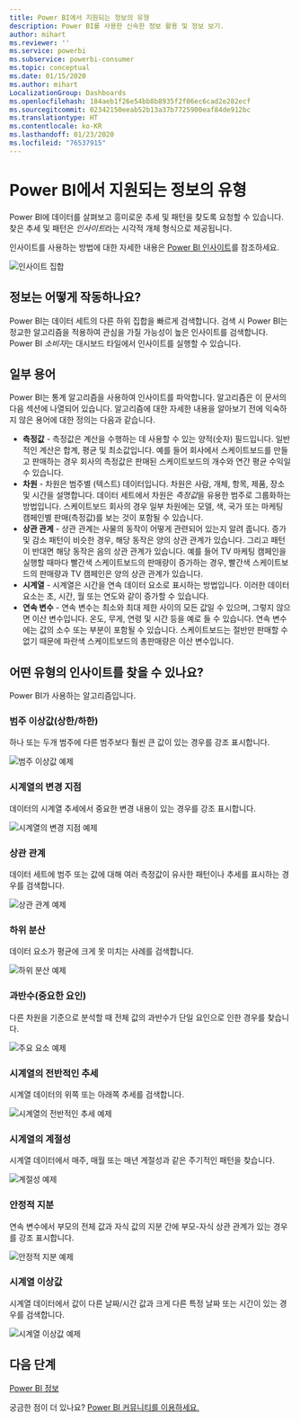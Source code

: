 ```yaml
---
title: Power BI에서 지원되는 정보의 유형
description: Power BI를 사용한 신속한 정보 활용 및 정보 보기.
author: mihart
ms.reviewer: ''
ms.service: powerbi
ms.subservice: powerbi-consumer
ms.topic: conceptual
ms.date: 01/15/2020
ms.author: mihart
LocalizationGroup: Dashboards
ms.openlocfilehash: 184aeb1f26e54bb8b8935f2f06ec6cad2e282ecf
ms.sourcegitcommit: 02342150eeab52b13a37b7725900eaf84de912bc
ms.translationtype: HT
ms.contentlocale: ko-KR
ms.lasthandoff: 01/23/2020
ms.locfileid: "76537915"
---
```

# <a name="types-of-insights-supported-by-power-bi"></a>Power BI에서 지원되는 정보의 유형

Power BI에 데이터를 살펴보고 흥미로운 추세 및 패턴을 찾도록 요청할 수 있습니다. 찾은 추세 및 패턴은 *인사이트*라는 시각적 개체 형식으로 제공됩니다. 

인사이트를 사용하는 방법에 대한 자세한 내용은 [Power BI 인사이트](end-user-insights.md)를 참조하세요.

![인사이트 집합](media/end-user-insight-types/power-bi-insight.png)

## <a name="how-does-insights-work"></a>정보는 어떻게 작동하나요?
Power BI는 데이터 세트의 다른 하위 집합을 빠르게 검색합니다. 검색 시 Power BI는 정교한 알고리즘을 적용하여 관심을 가질 가능성이 높은 인사이트를 검색합니다. Power BI *소비자*는 대시보드 타일에서 인사이트를 실행할 수 있습니다.

## <a name="some-terminology"></a>일부 용어
Power BI는 통계 알고리즘을 사용하여 인사이트를 파악합니다. 알고리즘은 이 문서의 다음 섹션에 나열되어 있습니다. 알고리즘에 대한 자세한 내용을 알아보기 전에 익숙하지 않은 용어에 대한 정의는 다음과 같습니다. 

* **측정값** - 측정값은 계산을 수행하는 데 사용할 수 있는 양적(숫자) 필드입니다. 일반적인 계산은 합계, 평균 및 최소값입니다. 예를 들어 회사에서 스케이트보드를 만들고 판매하는 경우 회사의 측정값은 판매된 스케이트보드의 개수와 연간 평균 수익일 수 있습니다.  
* **차원** - 차원은 범주별 (텍스트) 데이터입니다. 차원은 사람, 개체, 항목, 제품, 장소 및 시간을 설명합니다. 데이터 세트에서 차원은 *측정값*을 유용한 범주로 그룹화하는 방법입니다. 스케이트보드 회사의 경우 일부 차원에는 모델, 색, 국가 또는 마케팅 캠페인별 판매(측정값)를 보는 것이 포함될 수 있습니다.   
* **상관 관계** - 상관 관계는 사물의 동작이 어떻게 관련되어 있는지 알려 줍니다.  증가 및 감소 패턴이 비슷한 경우, 해당 동작은 양의 상관 관계가 있습니다. 그리고 패턴이 반대면 해당 동작은 음의 상관 관계가 있습니다. 예를 들어 TV 마케팅 캠페인을 실행할 때마다 빨간색 스케이트보드의 판매량이 증가하는 경우, 빨간색 스케이트보드의 판매량과 TV 캠페인은 양의 상관 관계가 있습니다.
* **시계열** - 시계열은 시간을 연속 데이터 요소로 표시하는 방법입니다. 이러한 데이터 요소는 초, 시간, 월 또는 연도와 같이 증가할 수 있습니다.  
* **연속 변수** - 연속 변수는 최소와 최대 제한 사이의 모든 값일 수 있으며, 그렇지 않으면 이산 변수입니다. 온도, 무게, 연령 및 시간 등을 예로 들 수 있습니다. 연속 변수에는 값의 소수 또는 부분이 포함될 수 있습니다. 스케이트보드는 절반만 판매할 수 없기 때문에 파란색 스케이트보드의 총판매량은 이산 변수입니다.  

## <a name="what-types-of-insights-can-you-find"></a>어떤 유형의 인사이트를 찾을 수 있나요?
Power BI가 사용하는 알고리즘입니다. 

### <a name="category-outliers-topbottom"></a>범주 이상값(상한/하한)
하나 또는 두개 범주에 다른 범주보다 훨씬 큰 값이 있는 경우를 강조 표시합니다.  

![범주 이상값 예제](./media/end-user-insight-types/pbi-auto-insight-types-category-outliers.png)

### <a name="change-points-in-a-time-series"></a>시계열의 변경 지점
데이터의 시계열 추세에서 중요한 변경 내용이 있는 경우를 강조 표시합니다.

![시계열의 변경 지점 예제](./media/end-user-insight-types/pbi-auto-insight-types-changepoint.png)

### <a name="correlation"></a>상관 관계
데이터 세트에 범주 또는 값에 대해 여러 측정값이 유사한 패턴이나 추세를 표시하는 경우를 검색합니다.

![상관 관계 예제](./media/end-user-insight-types/pbi-auto-insight-types-correlation.png)

### <a name="low-variance"></a>하위 분산
데이터 요소가 평균에 크게 못 미치는 사례를 검색합니다.

![하위 분산 예제](./media/end-user-insight-types/power-bi-low-variance.png)

### <a name="majority-major-factors"></a>과반수(중요한 요인)
다른 차원을 기준으로 분석할 때 전체 값의 과반수가 단일 요인으로 인한 경우를 찾습니다.  

![주요 요소 예제](./media/end-user-insight-types/pbi-auto-insight-types-majority.png)

### <a name="overall-trends-in-time-series"></a>시계열의 전반적인 추세
시계열 데이터의 위쪽 또는 아래쪽 추세를 검색합니다.

![시계열의 전반적인 추세 예제](./media/end-user-insight-types/pbi-auto-insight-types-trend.png)

### <a name="seasonality-in-time-series"></a>시계열의 계절성
시계열 데이터에서 매주, 매월 또는 매년 계절성과 같은 주기적인 패턴을 찾습니다.

![계절성 예제](./media/end-user-insight-types/pbi-auto-insight-types-seasonality-new.png)

### <a name="steady-share"></a>안정적 지분
연속 변수에서 부모의 전체 값과 자식 값의 지분 간에 부모-자식 상관 관계가 있는 경우를 강조 표시합니다.

![안정적 지분 예제](./media/end-user-insight-types/pbi-auto-insight-types-steadyshare.png)

### <a name="time-series-outliers"></a>시계열 이상값
시계열 데이터에서 값이 다른 날짜/시간 값과 크게 다른 특정 날짜 또는 시간이 있는 경우를 검색합니다.

![시계열 이상값 예제](./media/end-user-insight-types/pbi-auto-insight-types-time-series-outliers.png)

## <a name="next-steps"></a>다음 단계
[Power BI 정보](end-user-insights.md)

궁금한 점이 더 있나요? [Power BI 커뮤니티를 이용하세요.](https://community.powerbi.com/)

